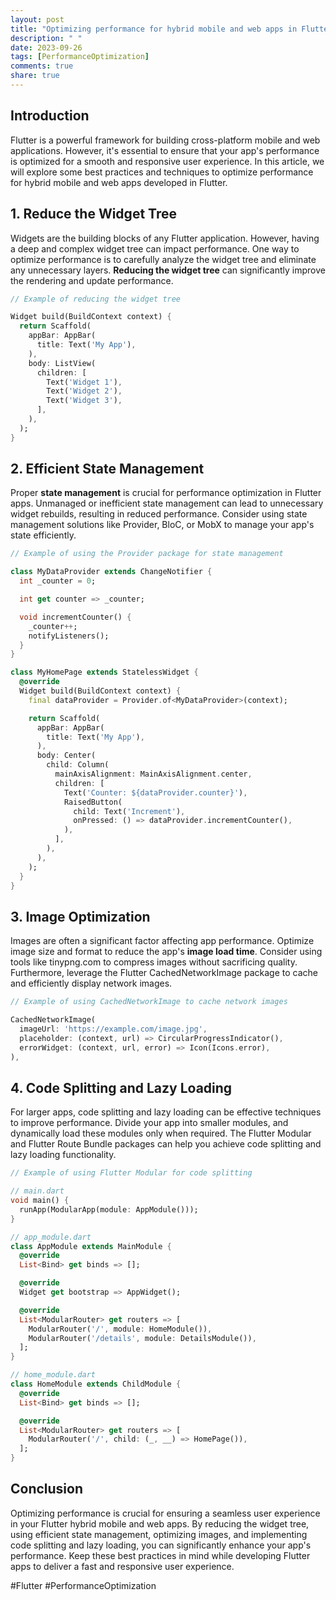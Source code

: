 ```yaml
---
layout: post
title: "Optimizing performance for hybrid mobile and web apps in Flutter"
description: " "
date: 2023-09-26
tags: [PerformanceOptimization]
comments: true
share: true
---
```


## Introduction

Flutter is a powerful framework for building cross-platform mobile and web applications. However, it's essential to ensure that your app's performance is optimized for a smooth and responsive user experience. In this article, we will explore some best practices and techniques to optimize performance for hybrid mobile and web apps developed in Flutter.

## 1. Reduce the Widget Tree

Widgets are the building blocks of any Flutter application. However, having a deep and complex widget tree can impact performance. One way to optimize performance is to carefully analyze the widget tree and eliminate any unnecessary layers. **Reducing the widget tree** can significantly improve the rendering and update performance.

```dart
// Example of reducing the widget tree

Widget build(BuildContext context) {
  return Scaffold(
    appBar: AppBar(
      title: Text('My App'),
    ),
    body: ListView(
      children: [
        Text('Widget 1'),
        Text('Widget 2'),
        Text('Widget 3'),
      ],
    ),
  );
}
```

## 2. Efficient State Management

Proper **state management** is crucial for performance optimization in Flutter apps. Unmanaged or inefficient state management can lead to unnecessary widget rebuilds, resulting in reduced performance. Consider using state management solutions like Provider, BloC, or MobX to manage your app's state efficiently.

```dart
// Example of using the Provider package for state management

class MyDataProvider extends ChangeNotifier {
  int _counter = 0;

  int get counter => _counter;

  void incrementCounter() {
    _counter++;
    notifyListeners();
  }
}

class MyHomePage extends StatelessWidget {
  @override
  Widget build(BuildContext context) {
    final dataProvider = Provider.of<MyDataProvider>(context);

    return Scaffold(
      appBar: AppBar(
        title: Text('My App'),
      ),
      body: Center(
        child: Column(
          mainAxisAlignment: MainAxisAlignment.center,
          children: [
            Text('Counter: ${dataProvider.counter}'),
            RaisedButton(
              child: Text('Increment'),
              onPressed: () => dataProvider.incrementCounter(),
            ),
          ],
        ),
      ),
    );
  }
}
```

## 3. Image Optimization

Images are often a significant factor affecting app performance. Optimize image size and format to reduce the app's **image load time**. Consider using tools like tinypng.com to compress images without sacrificing quality. Furthermore, leverage the Flutter CachedNetworkImage package to cache and efficiently display network images.

```dart
// Example of using CachedNetworkImage to cache network images

CachedNetworkImage(
  imageUrl: 'https://example.com/image.jpg',
  placeholder: (context, url) => CircularProgressIndicator(),
  errorWidget: (context, url, error) => Icon(Icons.error),
),
```

## 4. Code Splitting and Lazy Loading

For larger apps, code splitting and lazy loading can be effective techniques to improve performance. Divide your app into smaller modules, and dynamically load these modules only when required. The Flutter Modular and Flutter Route Bundle packages can help you achieve code splitting and lazy loading functionality.

```dart
// Example of using Flutter Modular for code splitting

// main.dart
void main() {
  runApp(ModularApp(module: AppModule()));
}

// app_module.dart
class AppModule extends MainModule {
  @override
  List<Bind> get binds => [];

  @override
  Widget get bootstrap => AppWidget();

  @override
  List<ModularRouter> get routers => [
    ModularRouter('/', module: HomeModule()),
    ModularRouter('/details', module: DetailsModule()),
  ];
}

// home_module.dart
class HomeModule extends ChildModule {
  @override
  List<Bind> get binds => [];

  @override
  List<ModularRouter> get routers => [
    ModularRouter('/', child: (_, __) => HomePage()),
  ];
}
```

## Conclusion

Optimizing performance is crucial for ensuring a seamless user experience in your Flutter hybrid mobile and web apps. By reducing the widget tree, using efficient state management, optimizing images, and implementing code splitting and lazy loading, you can significantly enhance your app's performance. Keep these best practices in mind while developing Flutter apps to deliver a fast and responsive user experience.

#Flutter #PerformanceOptimization